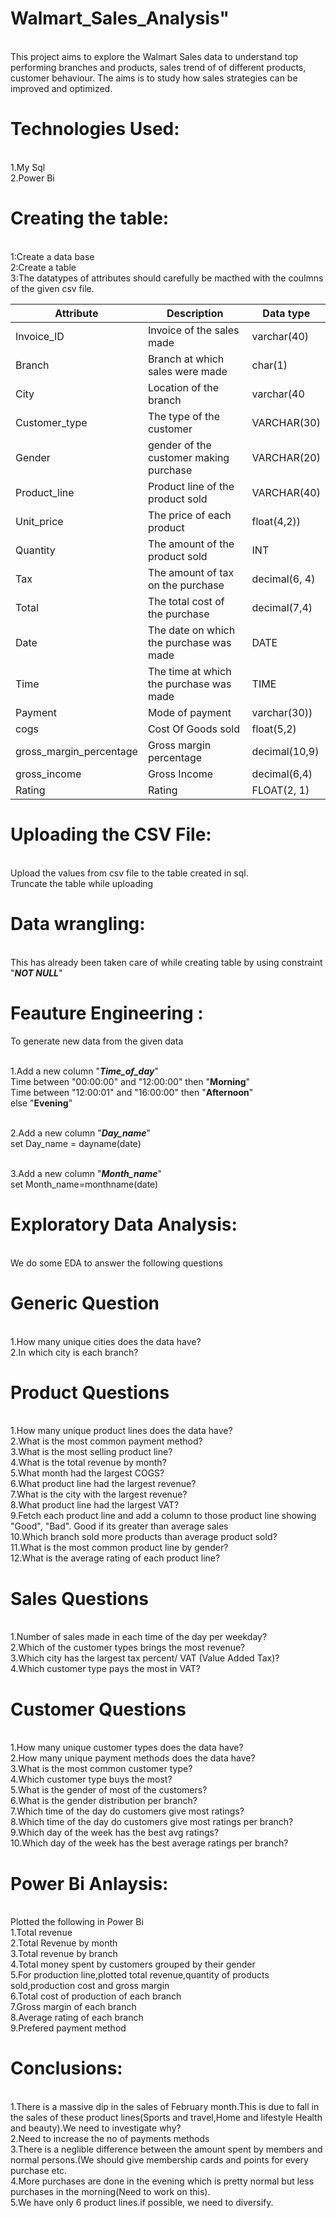 # Walmart_Sales_Analysis"

<br>This project aims to explore the Walmart Sales data to understand top performing branches and products, sales trend of of different products, customer behaviour. The aims is to study how sales strategies can be improved and optimized. 

# Technologies Used:
<br> 1.My Sql
<br> 2.Power Bi

# Creating the table:
<br> 1:Create a data base
<br> 2:Create a table
<br> 3:The datatypes of  attributes should carefully be macthed with the coulmns of the given csv file.

| Attribute | Description| Data type |
| ---------|----------|----------|
| Invoice_ID  | Invoice of the sales made | varchar(40) |
| Branch  | Branch at which sales were made| char(1) |
| City|Location of the branch| varchar(40|
|Customer_type|	The type of the customer	|VARCHAR(30)|
|Gender| gender of the customer making purchase|	VARCHAR(20)|
|Product_line|	Product line of the product sold|	VARCHAR(40)|
|Unit_price|	The price of each product|	float(4,2))|
|Quantity|	The amount of the product sold|	INT|
|Tax|	The amount of tax on the purchase|	decimal(6, 4)|
|Total|	The total cost of the purchase|	decimal(7,4)|
|Date|	The date on which the purchase was made|	DATE|
|Time|	The time at which the purchase was made|	TIME|
|Payment|	Mode of payment |varchar(30))|
|cogs|	Cost Of Goods sold|	float(5,2)|
|gross_margin_percentage|	Gross margin percentage|	decimal(10,9)|
|gross_income|	Gross Income|	decimal(6,4)|
|Rating|	Rating	|FLOAT(2, 1)|

# Uploading the CSV File:
<br>Upload the values from csv file to the table created in sql.
<br>Truncate the table while uploading


# Data wrangling:
<br>This has already been taken care of while creating table by using constraint "***NOT NULL***"

# Feauture Engineering : 
To generate new data from the given data 

<br>1.Add a new column "***Time_of_day***"
<br>Time between "00:00:00" and "12:00:00" then "**Morning**"
<br>Time between "12:00:01" and "16:00:00" then "**Afternoon**"
<br>else "**Evening**"


<br>2.Add a new column "***Day_name***"
<br>set Day_name = dayname(date)


<br>3.Add a new column "***Month_name***"
<br>set Month_name=monthname(date)

# Exploratory Data Analysis:
<br> We do some EDA to answer the following questions

# Generic Question
<br>1.How many unique cities does the data have?
<br>2.In which city is each branch?

# Product Questions
<br>1.How many unique product lines does the data have?
<br>2.What is the most common payment method?
<br>3.What is the most selling product line?
<br>4.What is the total revenue by month?
<br>5.What month had the largest COGS?
<br>6.What product line had the largest revenue?
<br>7.What is the city with the largest revenue?
<br>8.What product line had the largest VAT?
<br>9.Fetch each product line and add a column to those product line showing "Good", "Bad". Good if its greater than average sales
<br>10.Which branch sold more products than average product sold?
<br>11.What is the most common product line by gender?
<br>12.What is the average rating of each product line?

# Sales Questions
<br>1.Number of sales made in each time of the day per weekday?
<br>2.Which of the customer types brings the most revenue?
<br>3.Which city has the largest tax percent/ VAT (Value Added Tax)?
<br>4.Which customer type pays the most in VAT?

# Customer Questions
<br>1.How many unique customer types does the data have?
<br>2.How many unique payment methods does the data have?
<br>3.What is the most common customer type?
<br>4.Which customer type buys the most?
<br>5.What is the gender of most of the customers?
<br>6.What is the gender distribution per branch?
<br>7.Which time of the day do customers give most ratings?
<br>8.Which time of the day do customers give most ratings per branch?
<br>9.Which day of the week has the best avg ratings?
<br>10.Which day of the week has the best average ratings per branch?

# Power Bi Anlaysis:
<br>Plotted the following in Power Bi
<br>1.Total revenue
<br>2.Total Revenue by month
<br>3.Total revenue by branch
<br>4.Total money spent by customers grouped by their gender
<br>5.For production line,plotted total revenue,quantity of products sold,production cost and gross margin
<br>6.Total cost of production of each branch
<br>7.Gross margin of each branch
<br>8.Average rating of each branch
<br>9.Prefered payment method 

# Conclusions:
<br> 1.There is a massive dip in the sales of February month.This is due to fall in the sales of these product lines(Sports and travel,Home and lifestyle
Health and beauty).We need to investigate why?
<br> 2.Need to increase the no of payments methods
<br> 3.There is a neglible difference between the amount spent by members and normal persons.(We should give membership cards and points for every purchase etc.
<br> 4.More purchases are done in the evening which is pretty normal but less purchases in the morning(Need to work on this).
<br> 5.We have only 6 product lines.if possible, we need to diversify.
